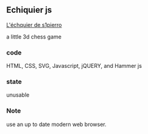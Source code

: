 ## Echiquier js 

[L'échquier de s1pierro](https://s1pierro.github.io/echiquierJS/echiquier.html)

a little 3d chess game

### code
HTML, CSS, SVG, Javascript, jQUERY, and Hammer js

### state
unusable
### Note
use an up to date modern web browser.
